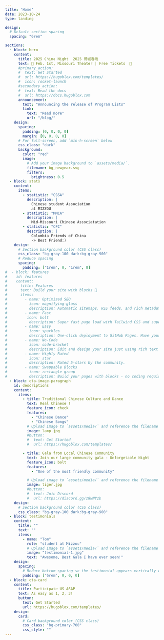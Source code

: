 ```yaml
---
title: 'Home'
date: 2023-10-24
type: landing

design:
  # Default section spacing
  spacing: "6rem"

sections:
  - block: hero
    content:
      title: 2025 China Night  2025 哥城春晚
      text: 🧱 Feb. 1st, Missouri Theater | Free Tickets  🧱
      #primary_action:
      #  text: Get Started
      #  url: https://hugoblox.com/templates/
      #  icon: rocket-launch
      #secondary_action:
      #  text: Read the docs
      #  url: https://docs.hugoblox.com
      announcement:
        text: "Announcing the release of Program Lists"
        link:
          text: "Read more"
          url: "/blog/"
    design:
      spacing:
        padding: [0, 0, 0, 0]
        margin: [0, 0, 0, 0]
      # For full-screen, add `min-h-screen` below
      css_class: "dark"
      background:
        color: "red"
        image:
          # Add your image background to `assets/media/`.
          filename: bg_newyear.svg
          filters:
            brightness: 0.5
  - block: stats
    content:
      items:
        - statistic: "CSSA"
          description: |
            Chinese student Association
            at MIZZOU
        - statistic: "MMCA"
          description: |
            Mid-Missouri Chinese Associatation
        - statistic: "CFC"
          description: |
            Columbia Friends of China 
            -> Best Friend:)
    design:
      # Section background color (CSS class)
      css_class: "bg-gray-100 dark:bg-gray-900"
      # Reduce spacing
      spacing:
        padding: ["1rem", 0, "1rem", 0]
#  - block: features
#    id: features
#    content:
#      title: Features
#      text: Build your site with blocks 🧱
#      items:
#        - name: Optimized SEO
#          icon: magnifying-glass
#          description: Automatic sitemaps, RSS feeds, and rich metadata take the pain out of SEO and syndication.
#        - name: Fast
#         icon: bolt
#          description: Super fast page load with Tailwind CSS and super fast site building with Hugo.
#        - name: Easy
#          icon: sparkles
#          description: One-click deployment to GitHub Pages. Have your new website live within 5 minutes!
#        - name: No-Code
#          icon: code-bracket
#          description: Edit and design your site just using rich text (Markdown) and configurable YAML parameters.
#        - name: Highly Rated
#          icon: star
#          description: Rated 5-stars by the community.
#        - name: Swappable Blocks
#          icon: rectangle-group
#          description: Build your pages with blocks - no coding required!
  - block: cta-image-paragraph
    id: descriptions
    content:
      items:
        - title: Traditional Chinese Culture and Dance
          text: Real Chinese !
          feature_icon: check
          features:
            - "Chinese Dance"
            - "Chinese Songs"
          # Upload image to `assets/media/` and reference the filename here
          image: lamp.jpg
          #button:
          #  text: Get Started
          #  url: https://hugoblox.com/templates/

        - title: Gala from Local Chinese Community
          text: Join our large community gala - Unforgetable Night
          feature_icon: bolt
          features:
            - "One of the most friendly community"

          # Upload image to `assets/media/` and reference the filename here
          image: tiger.jpg
          #button:
          #  text: Join Discord
          #  url: https://discord.gg/z8wNYzb
    design:
      # Section background color (CSS class)
      css_class: "bg-gray-100 dark:bg-gray-900"
  - block: testimonials
    content:
      title: ""
      text: ""
      items:
        - name: "Tom"
          role: "student at Mizzou"
          # Upload image to `assets/media/` and reference the filename here
          image: "testimonial-1.jpg"
          text: "Awesome, Best Gala I have ever seen!"
    design:
      spacing:
        # Reduce bottom spacing so the testimonial appears vertically centered between sections
        padding: ["6rem", 0, 0, 0]
  - block: cta-card
    content:
      title: Participate US ASAP
      text: As easy as 1, 2, 3!
      button:
        text: Get Started
        url: https://hugoblox.com/templates/
    design:
      card:
        # Card background color (CSS class)
        css_class: "bg-primary-700"
        css_style: ""
---
```

